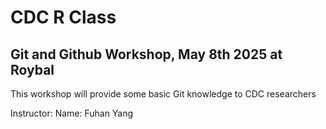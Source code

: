 # CDC R Class
## Git and Github Workshop, May 8th 2025 at Roybal

This workshop will provide some basic Git knowledge to CDC researchers

Instructor:
Name: Fuhan Yang
